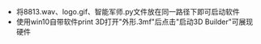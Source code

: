 * 将8813.wav、logo.gif、智能军师.py文件放在同一路径下即可启动软件
* 使用win10自带软件print 3D打开"外形.3mf"后点击"启动3D Builder"可展现硬件 

